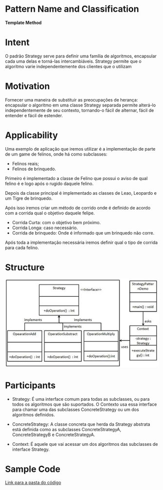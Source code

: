 # **Pattern Name and Classification**
 **Template Method**

# **Intent**

O padrão Strategy serve para definir uma família de algoritmos, encapsular cada uma delas e torná-las intercambiáveis. Strategy permite que o algoritmo varie independentemente dos clientes que o utilizam

# **Motivation**

Fornecer uma maneira de substituir as preocupações de herança: encapsular o algoritmo em uma classe Strategy separada permite alterá-lo independentemente de seu contexto, tornando-o fácil de alternar, fácil de entender e fácil de estender.

# **Applicability**

Uma exemplo de aplicação que iremos utilizar é a implementação de parte de um game de felinos, onde há como subclasses:

 * Felinos reais;
 * Felinos de brinquedo.

Primeiro é implementado a classe de Felino que possui o aviso de qual felino é e logo após o rugido daquele felino.

Depois da classe principal é implementado as classes de Leao, Leopardo e um Tigre de brinquedo.

Após isso iremos criar um método de corrido onde é definido de acordo com a corrida qual o objetivo daquele felipe.

 * Corrida Curta: com o objetivo bem próximo.
 * Corrida Longa: caso necessário.
 * Corrida de brinquedo: Onde é informado que um brinquedo não corre.

Após toda a implementação necessária iremos definir qual o tipo de corrida para cada felino.

# **Structure**

![Imagem](https://github.com/LucasHOliveira/Trabalho-Strategy/blob/main/Strategy.PNG)

# **Participants**

 * Strategy:  É uma interface comum para todas as subclasses, ou para todos os algoritmos que são suportados. O Contexto usa essa interface para chamar uma das subclasses ConcreteStrategy ou um dos algoritmos definidos.

 * ConcreteStrategy: A classe concreta que herda da Strategy abstrata está definida como as subclasses ConcreteStrategyA, ConcreteStrategyB e ConcreteStrategyA.

 * Context: É aquele que vai acessar um dos algoritmos das subclasses de interface Strategy.

# **Sample Code**

[Link para a pasta do código](https://github.com/LucasHOliveira/Trabalho-TemplateMethod/tree/master/ProjetoTM-Codigo)